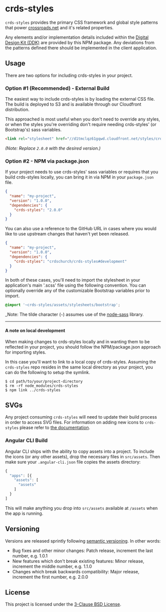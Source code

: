 crds-styles
==========

`crds-styles` provides the primary CSS framework and global style patterns that
power [crossroads.net](http://crossroads.net) and it's related properties.

Any elements and/or implementation details included within the [Digital Design
Kit (DDK)](http://github.com/crdschurch/crds-styleguide) are provided by this
NPM package. Any deviations from the patterns defined there should be
implemented in the client application.

Usage
----------

There are two options for including crds-styles in your project.

### Option #1 (Recommended) - External Build

The easiest way to include crds-styles is by loading the external CSS file. The
build is deployed to S3 and is available through our Cloudfront distribution.

This approached is most useful when you don't need to override any styles, or
when the styles you're overriding don't require needing crds-styles' (or
Bootstrap's) sass variables.

```html
<link rel="stylesheet" href="//d1tmclqz61gqwd.cloudfront.net/styles/crds-styles-2.0.0.min.css">
```

_(Note: Replace `2.0.0` with the desired version.)_

### Option #2 - NPM via package.json

If your project needs to use crds-styles' sass variables or requires that you
build crds-styles locally, you can bring it in via NPM in your `package.json`
file.

```json
{
  "name": "my-project",
  "version": "1.0.0",
  "dependencies": {
    "crds-styles": "2.0.0"
  }
}
```

You can also use a reference to the GitHub URL in cases where you would like to
use upstream changes that haven't yet been released.

```json
{
  "name": "my-project",
  "version": "1.0.0",
  "dependencies": {
    "crds-styles": "crdschurch/crds-styles#development"
  }
}
```

In both of these cases, you'll need to import the stylesheet in your
application's main '.scss' file using the following convention. You can
optionally override any of the customizable Bootstrap variables prior to
import.

```scss
@import '~crds-styles/assets/stylesheets/bootstrap';
```

_Note: The tilde character (`~`) assumes use of the
[node-sass](https://github.com/sass/node-sass) library.

---

#### A note on local development

When making changes to crds-styles locally and in wanting them to be reflected
in your project, you should follow the NPM/package.json approach for importing
styles.

In this case you'll want to link to a local copy of crds-styles. Assuming the
`crds-styles` repo resides in the same local directory as your project, you can
do the following to setup the symlink.

```text
$ cd path/to/your/project-directory
$ rm -rf node_modules/crds-styles
$ npm link ../crds-styles
```

SVGs
--------

Any project consuming `crds-styles` will need to update their build process in
order to access SVG files. For information on adding new icons to `crds-styles`
please refer to [the
documentation](https://github.com/crdschurch/crds-styles/blob/development/src/assets/svgs/README.md).

### Angular CLI Build

Angular CLI ships with the ability to copy assets into a project. To include the
icons (or any other assets), drop the necessary files in `src/assets`. Then make
sure your `.angular-cli.json` file copies the assets directory:

```js
{
  "apps": [{
    "assets": [
      "assets"
    ]
  }
]
```

This will make anything you drop into `src/assets` available at `/assets` when
the app is running.

Versioning
--------

Versions are released sprintly following [semantic
versioning](https://semver.org/). In other words:

- Bug fixes and other minor changes: Patch release, increment the last number,
  e.g. 1.0.1
- New features which don't break existing features: Minor release, increment the
  middle number, e.g. 1.1.0
- Changes which break backwards compatibility: Major release, increment the
  first number, e.g. 2.0.0

License
--------

This project is licensed under the [3-Clause BSD
License](https://opensource.org/licenses/BSD-3-Clause).
